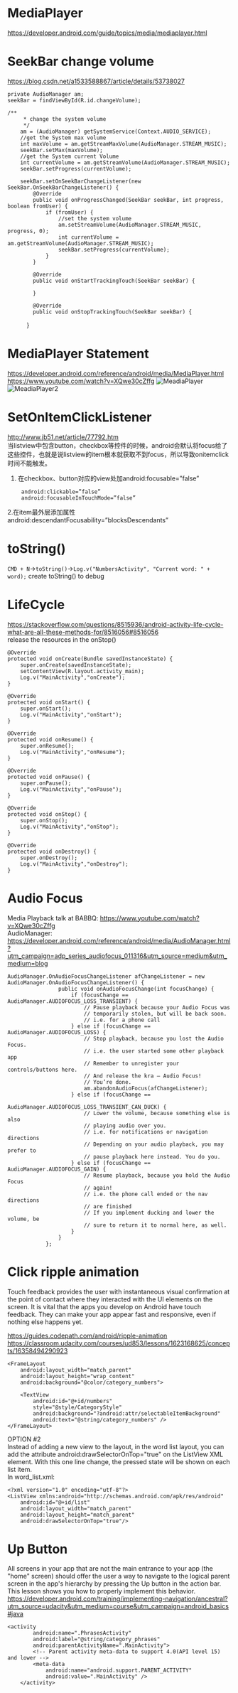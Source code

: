 # MediaPlayer
https://developer.android.com/guide/topics/media/mediaplayer.html

# SeekBar change volume
https://blog.csdn.net/a1533588867/article/details/53738027



    private AudioManager am;
    seekBar = findViewById(R.id.changeVolume);

    /**
         * change the system volume
         */
        am = (AudioManager) getSystemService(Context.AUDIO_SERVICE);
        //get the System max volume
        int maxVolume = am.getStreamMaxVolume(AudioManager.STREAM_MUSIC);
        seekBar.setMax(maxVolume);
        //get the System current Volume
        int currentVolume = am.getStreamVolume(AudioManager.STREAM_MUSIC);
        seekBar.setProgress(currentVolume);

        seekBar.setOnSeekBarChangeListener(new SeekBar.OnSeekBarChangeListener() {
            @Override
            public void onProgressChanged(SeekBar seekBar, int progress, boolean fromUser) {
                if (fromUser) {
                    //set the system volume
                    am.setStreamVolume(AudioManager.STREAM_MUSIC, progress, 0);
                    int currentVolume = am.getStreamVolume(AudioManager.STREAM_MUSIC);
                    seekBar.setProgress(currentVolume);
                }
            }

            @Override
            public void onStartTrackingTouch(SeekBar seekBar) {

            }

            @Override
            public void onStopTrackingTouch(SeekBar seekBar) {
            }
# MediaPlayer Statement
https://developer.android.com/reference/android/media/MediaPlayer.html  
https://www.youtube.com/watch?v=XQwe30cZffg
![MeadiaPlayer](https://github.com/dailiang18bb/Udacity_Android_Course/blob/master/Course4/MediaPlayerState.png)
![MeadiaPlayer2](https://github.com/dailiang18bb/Udacity_Android_Course/blob/master/Course4/mediaplayer_state_diagram.gif)


# SetOnItemClickListener
http://www.jb51.net/article/77792.htm  
当listview中包含button，checkbox等控件的时候，android会默认将focus给了这些控件，也就是说listview的item根本就获取不到focus，所以导致onitemclick时间不能触发。
1. 在checkbox、button对应的view处加android:focusable=”false” 

        android:clickable=”false” 
        android:focusableInTouchMode=”false” 
2.在item最外层添加属性 android:descendantFocusability=”blocksDescendants”
    
# toString()
`CMD + N`->`toString()`->`Log.v("NumbersActivity", "Current word: " + word);`
create toString() to debug

# LifeCycle
https://stackoverflow.com/questions/8515936/android-activity-life-cycle-what-are-all-these-methods-for/8516056#8516056  
release the resources in the onStop()

    @Override
    protected void onCreate(Bundle savedInstanceState) {
        super.onCreate(savedInstanceState);
        setContentView(R.layout.activity_main);
        Log.v("MainActivity","onCreate");
    }

    @Override
    protected void onStart() {
        super.onStart();
        Log.v("MainActivity","onStart");
    }

    @Override
    protected void onResume() {
        super.onResume();
        Log.v("MainActivity","onResume");
    }

    @Override
    protected void onPause() {
        super.onPause();
        Log.v("MainActivity","onPause");
    }

    @Override
    protected void onStop() {
        super.onStop();
        Log.v("MainActivity","onStop");
    }

    @Override
    protected void onDestroy() {
        super.onDestroy();
        Log.v("MainActivity","onDestroy");
    }

# Audio Focus
Media Playback talk at BABBQ: https://www.youtube.com/watch?v=XQwe30cZffg  
AudioManager: https://developer.android.com/reference/android/media/AudioManager.html?utm_campaign=adp_series_audiofocus_011316&utm_source=medium&utm_medium=blog  

    AudioManager.OnAudioFocusChangeListener afChangeListener = new AudioManager.OnAudioFocusChangeListener() {
                    public void onAudioFocusChange(int focusChange) {
                        if (focusChange == AudioManager.AUDIOFOCUS_LOSS_TRANSIENT) {
                            // Pause playback because your Audio Focus was
                            // temporarily stolen, but will be back soon.
                            // i.e. for a phone call
                        } else if (focusChange == AudioManager.AUDIOFOCUS_LOSS) {
                            // Stop playback, because you lost the Audio Focus.
                            // i.e. the user started some other playback app
                            // Remember to unregister your controls/buttons here.
                            // And release the kra — Audio Focus!
                            // You’re done.
                            am.abandonAudioFocus(afChangeListener);
                        } else if (focusChange ==
                                AudioManager.AUDIOFOCUS_LOSS_TRANSIENT_CAN_DUCK) {
                            // Lower the volume, because something else is also
                            // playing audio over you.
                            // i.e. for notifications or navigation directions
                            // Depending on your audio playback, you may prefer to
                            // pause playback here instead. You do you.
                        } else if (focusChange == AudioManager.AUDIOFOCUS_GAIN) {
                            // Resume playback, because you hold the Audio Focus
                            // again!
                            // i.e. the phone call ended or the nav directions
                            // are finished
                            // If you implement ducking and lower the volume, be
                            // sure to return it to normal here, as well.
                        }
                    }
                };


# Click ripple animation
Touch feedback provides the user with instantaneous visual confirmation at the point of contact where they interacted with the UI elements on the screen. It is vital that the apps you develop on Android have touch feedback. They can make your app appear fast and responsive, even if nothing else happens yet.  

https://guides.codepath.com/android/ripple-animation
https://classroom.udacity.com/courses/ud853/lessons/1623168625/concepts/16358494290923

    <FrameLayout
        android:layout_width="match_parent"
        android:layout_height="wrap_content"
        android:background="@color/category_numbers">

        <TextView
            android:id="@+id/numbers"
            style="@style/CategoryStyle"
            android:background="?android:attr/selectableItemBackground"
            android:text="@string/category_numbers" />
    </FrameLayout>


OPTION #2  
Instead of adding a new view to the layout, in the word list layout, you can add the attribute android:drawSelectorOnTop="true" on the ListView XML element. With this one line change, the pressed state will be shown on each list item.  
In word_list.xml:

    <?xml version="1.0" encoding="utf-8"?>
    <ListView xmlns:android="http://schemas.android.com/apk/res/android"
        android:id="@+id/list"
        android:layout_width="match_parent"
        android:layout_height="match_parent"
        android:drawSelectorOnTop="true"/>

# Up Button
All screens in your app that are not the main entrance to your app (the "home" screen) should offer the user a way to navigate to the logical parent screen in the app's hierarchy by pressing the Up button in the action bar. This lesson shows you how to properly implement this behavior.  
https://developer.android.com/training/implementing-navigation/ancestral?utm_source=udacity&utm_medium=course&utm_campaign=android_basics#java

    <activity
            android:name=".PhrasesActivity"
            android:label="@string/category_phrases"
            android:parentActivityName=".MainActivity">
            <!-- Parent activity meta-data to support 4.0(API level 15) and lower -->
            <meta-data
                android:name="android.support.PARENT_ACTIVITY"
                android:value=".MainActivity" />
        </activity>
